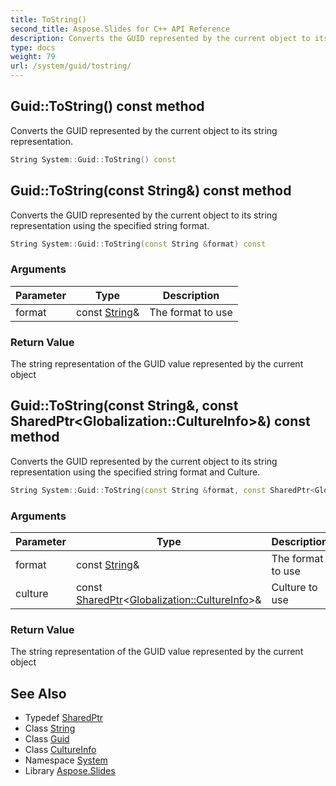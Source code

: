 ```yaml
---
title: ToString()
second_title: Aspose.Slides for C++ API Reference
description: Converts the GUID represented by the current object to its string representation.
type: docs
weight: 79
url: /system/guid/tostring/
---
```

## Guid::ToString() const method


Converts the GUID represented by the current object to its string representation.

```cpp
String System::Guid::ToString() const
```

## Guid::ToString(const String\&) const method


Converts the GUID represented by the current object to its string representation using the specified string format.

```cpp
String System::Guid::ToString(const String &format) const
```


### Arguments

| Parameter | Type | Description |
| --- | --- | --- |
| format | const [String](../../string/)\& | The format to use |

### Return Value

The string representation of the GUID value represented by the current object

## Guid::ToString(const String\&, const SharedPtr\<Globalization::CultureInfo\>\&) const method


Converts the GUID represented by the current object to its string representation using the specified string format and Culture.

```cpp
String System::Guid::ToString(const String &format, const SharedPtr<Globalization::CultureInfo> &culture) const
```


### Arguments

| Parameter | Type | Description |
| --- | --- | --- |
| format | const [String](../../string/)\& | The format to use |
| culture | const [SharedPtr](../../sharedptr/)\<[Globalization::CultureInfo](../../../system.globalization/cultureinfo/)\>\& | Culture to use |

### Return Value

The string representation of the GUID value represented by the current object

## See Also

* Typedef [SharedPtr](../../sharedptr/)
* Class [String](../../string/)
* Class [Guid](../)
* Class [CultureInfo](../../../system.globalization/cultureinfo/)
* Namespace [System](../../)
* Library [Aspose.Slides](../../../)